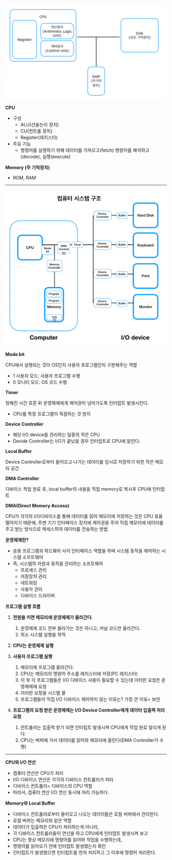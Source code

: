 # 

![](images/img.png)

**CPU**

- 구성
    - ALU(산술논리 장치)
    - CU(컨트롤 장치)
    - Register(레지스터)
- 주요 기능
    - 명령어를 실행하기 위해 데이터를 가져오고(fetch) 명령어를 해석하고(decode), 실행(execute)

**Memory (주 기억장치)**

- ROM, RAM
---

![](images/img_1.png)

**Mode bit**

CPU에서 실행되는 것이 OS인지 사용자 프로그램인지 구분해주는 역할

- 1 사용자 모드: 사용자 프로그램 수행
- 0 모니터 모드: OS 코드 수행

**Timer**

정해진 시간 흐른 뒤 운영체제에게 제어권이 넘어가도록 인터럽트 발생시킨다.

- CPU를 특정 프로그램이 독점하는 것 방지

**Device Controller**

- 해당 I/O device을 관리하는 일종의 작은 CPU
- Devide Controller는 I/O가 끝났을 경우 인터럽트로 CPU에 알린다.

**Local Buffer**

Device Controller로부터 들어오고 나가는 데이터를 임시로 저장하기 위한 작은 메모리 공간

**DMA Controller**

디바이스 작업 완료 후, local buffer의 내용을 직접 memory로 복사후 CPU에 인터럽트

**DMA(Direct Memory Access)**

CPU가 각각의 I/O디바이스를 통해 데이터를 읽어 메모리에 저장하는 것은 CPU 효율 떨어지기 때문에, 주변 기기 인터페이스 장치에 제어권을 주어 직접 메모리에 데이터를 주고 받는 방식으로 엑세스하여 데이터를 전송하는 방법

**운영체제란?**

- 응용 프로그램과 하드웨어 사이 인터페이스 역할을 하며 시스템 동작을 제어하는 시스템 소프트웨어
- 즉, 시스템의 자원과 동작을 관리하는 소프트웨어
    - 프로세스 관리
    - 저장장치 관리
    - 네트워킹
    - 사용자 관리
    - 디바이스 드라이버

**프로그램 실행 흐름**

1. **전원을 키면 메모리에 운영체제가 올라간다.**
    1. 운영체제 코드 전부 올라가는 것은 아니고, 커널 코드만 올라간다.
    2. 최소 시스템 실행을 목적

2. **CPU는 운영체제 실행**

3. **사용자 프로그램 실행**
    1. 메모리에 프로그램 올라간다.
    2. CPU는 메모리의 명령어 주소를 레지스터에 저장(PC 레지스터)
    3. 이 후 각 프로그램들은 I/O 디바이스 사용이 필요할 수 있는데 이러한 요청은 운영체제에 요청
    4. 이러한 요청을 시스템 콜
    5. 프로그램들이 직접 I/O 디바이스 제어하지 않는 이유는? 가장 큰 이유= 보안

4. **프로그램의 요청 받은 운영체제는 I/O Device Controller에게 데이터 입출력 처리 요청**
    1. 컨트롤러는 입출력 받기 되면 인터럽트 발생시켜 CPU에게 작업 완료 알리게 된다.
    2. CPU는 버퍼에 가서 데이터를 읽어와 메모리에 올린다(DMA Controller가 수행)
---
**CPU와 I/O 연산**

- 컴퓨터 연산은 CPU가 처리
- I/O 디바이스 연산은 각각의 디바이스 컨트롤러가 처리
- 디바이스 컨트롤러= 디바이스의 CPU 역할
- 따라서, 컴퓨터 연산 I/O 연산 동시에 처리 가능하다.

**Memory와 Local Buffer**

- 디바이스 컨트롤러로부터 들어오고 나오는 데이터들은 로컬 버퍼에서 관리한다.
- 로컬 버퍼는 메모리와 같은 역할
- 데이터가 입출력은 CPU가 처리하는게 아니라,
- 각 디바이스 컨트롤러들이 연산을 하고 CPU에게 인터럽트 발생시켜 보고
- CPU는 항상 메모리에 명령어를 읽어와 작업을 수행하는데,
- 명령어를 읽어오기 전에 인터럽트 발생했는지 확인
- 인터럽트가 발생했으면 인터럽트를 먼저 처리하고 그 이후에 명령어 처리한다.